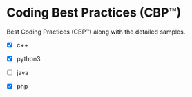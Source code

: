 # Coding Best Practices (CBP™)  


Best Coding Practices (CBP™) along with the detailed samples.

- [x] c++ 

- [x] python3

- [ ] java

- [x] php

